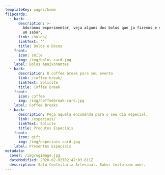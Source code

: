 ```yaml
---
templateKey: pages/home
flipcards:
  - back:
      description: >-
        Adoramos experimentar, veja alguns dos bolos que ja fizemos e solicite
        um sabor.
      link: /bolos/
      linkText: ''
      title: Bolos e Doces
    front:
      icon: smile
      img: /img/bolos-card.jpg
    label: Bolos Apaixonantes
  - back:
      description: O coffee break para seu evento
      link: /coffee-break/
      linkText: Solicite
      title: Coffee Break
    front:
      icon: coffee
      img: /img/coffeebreak-card.jpg
    label: Coffee Breaks
  - back:
      description: Peça aquela encomenda para o seu dia especial.
      link: /especiais/
      linkText: Solicte
      title: Produtos Especiais
    front:
      icon: gift
      img: /img/especiais-card.jpg
    label: Presentes Especiais
metadata:
  cover: /img/ogimage.jpg
  dateModified: 2020-02-02T02:47:03.811Z
  description: Salu Confeitaria Artesanal. Sabor feito com amor.
---
```


